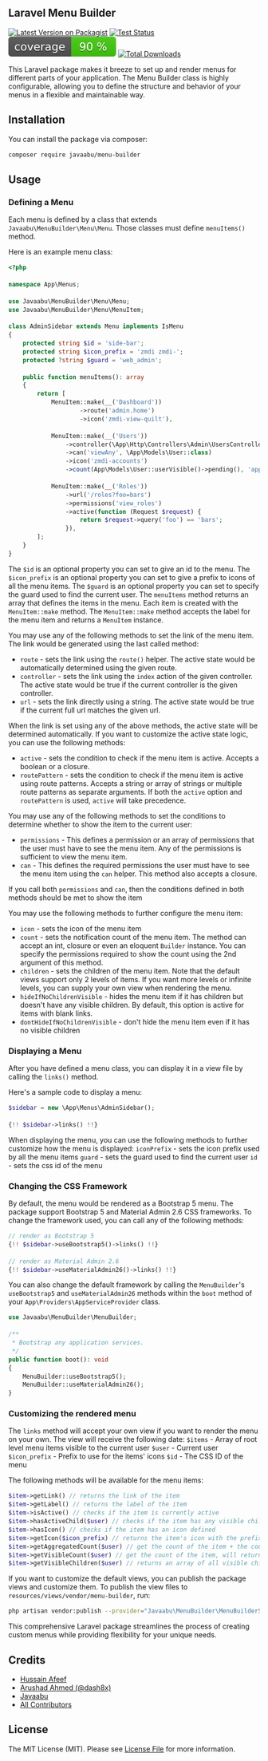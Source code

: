 ## Laravel Menu Builder

[![Latest Version on Packagist](https://img.shields.io/packagist/v/javaabu/menu-builder.svg?style=flat-square)](https://packagist.org/packages/javaabu/menu-builder)
[![Test Status](../../actions/workflows/run-tests.yml/badge.svg)](../../actions/workflows/run-tests.yml)
![Code Coverage Badge](./.github/coverage.svg)
[![Total Downloads](https://img.shields.io/packagist/dt/javaabu/menu-builder.svg?style=flat-square)](https://packagist.org/packages/javaabu/menu-builder)

This Laravel package makes it breeze to set up and render menus for different parts of your application. The Menu Builder class is highly configurable, allowing you to define the structure and behavior of your menus in a flexible and maintainable way.

## Installation
You can install the package via composer:

```bash
composer require javaabu/menu-builder
```

## Usage

### Defining a Menu

Each menu is defined by a class that extends `Javaabu\MenuBuilder\Menu\Menu`.
Those classes must define `menuItems()` method.

Here is an example menu class:

```php
<?php

namespace App\Menus;

use Javaabu\MenuBuilder\Menu\Menu;
use Javaabu\MenuBuilder\Menu\MenuItem;

class AdminSidebar extends Menu implements IsMenu
{
    protected string $id = 'side-bar';
    protected string $icon_prefix = 'zmdi zmdi-';
    protected ?string $guard = 'web_admin';

    public function menuItems(): array
    {
        return [
            MenuItem::make(__('Dashboard'))
                    ->route('admin.home')
                    ->icon('zmdi-view-quilt'),
                    
            MenuItem::make(__('Users'))
                ->controller(\App\Http\Controllers\Admin\UsersController::class)
                ->can('viewAny', \App\Models\User::class)
                ->icon('zmdi-accounts')
                ->count(App\Models\User::userVisible()->pending(), 'approve_users'),

            MenuItem::make(__('Roles'))
                ->url('/roles?foo=bars')
                ->permissions('view_roles')
                ->active(function (Request $request) {
                    return $request->query('foo') == 'bars';
                }),
        ];
    }
}
```
The `$id` is an optional property you can set to give an id to the menu.
The `$icon_prefix` is an optional property you can set to give a prefix to icons of all the menu items.
The `$guard` is an optional property you can set to specify the guard used to find the current user.
The `menuItems` method returns an array that defines the items in the menu. Each item is created with the `MenuItem::make` method.
The `MenuItem::make` method accepts the label for the menu item and returns a `MenuItem` instance.

You may use any of the following methods to set the link of the menu item. The link would be generated using the last called method:
- `route` - sets the link using the `route()` helper. The active state would be automatically determined using the given route.
- `controller` - sets the link using the `index` action of the given controller. The active state would be true if the current controller is the given controller.
- `url` - sets the link directly using a string. The active state would be true if the current full url matches the given url.

When the link is set using any of the above methods, the active state will be determined automatically. If you want to customize the active state logic, you can use the following methods:
- `active` - sets the condition to check if the menu item is active. Accepts a boolean or a closure.
- `routePattern` - sets the condition to check if the menu item is active using route patterns. Accepts a string or array of strings or multiple route patterns as separate arguments. If both the `active` option and `routePattern` is used, `active` will take precedence.

You may use any of the following methods to set the conditions to determine whether to show the item to the current user:
- `permissions` - This defines a permission or an array of permissions that the user must have to see the menu item. Any of the permissions is sufficient to view the menu item.
- `can` - This defines the required permissions the user must have to see the menu item using the `can` helper. This method also accepts a closure.

If you call both `permissions` and `can`, then the conditions defined in both methods should be met to show the item

You may use the following methods to further configure the menu item:
- `icon` - sets the icon of the menu item
- `count` - sets the notification count of the menu item. The method can accept an int, closure or even an eloquent `Builder` instance. You can specify the permissions required to show the count using the 2nd argument of this method.
- `children` - sets the children of the menu item. Note that the default views support only 2 levels of items. If you want more levels or infinite levels, you can supply your own view when rendering the menu.
- `hideIfNoChildrenVisible` - hides the menu item if it has children but doesn't have any visible children. By default, this option is active for items with blank links.
- `dontHideIfNoChildrenVisible` - don't hide the menu item even if it has no visible children

### Displaying a Menu

After you have defined a menu class, you can display it in a view file by calling the `links()` method.

Here's a sample code to display a menu:

```php
$sidebar = new \App\Menus\AdminSidebar();

{!! $sidebar->links() !!}
```

When displaying the menu, you can use the following methods to further customize how the menu is displayed:
`iconPrefix` - sets the icon prefix used by all the menu items
`guard` - sets the guard used to find the current user
`id` - sets the css id of the menu

### Changing the CSS Framework

By default, the menu would be rendered as a Bootstrap 5 menu. The package support Bootstrap 5 and Material Admin 2.6 CSS frameworks. To change the framework used, you can call any of the following methods:

```php
// render as Bootstrap 5
{!! $sidebar->useBootstrap5()->links() !!}

// render as Material Admin 2.6
{!! $sidebar->useMaterialAdmin26()->links() !!}
```

You can also change the default framework by calling the `MenuBuilder`'s `useBootstrap5` and `useMaterialAdmin26` methods within the `boot` method of your `App\Providers\AppServiceProvider` class.

```php
use Javaabu\MenuBuilder\MenuBuilder;
 
/**
 * Bootstrap any application services.
 */
public function boot(): void
{
    MenuBuilder::useBootstrap5();
    MenuBuilder::useMaterialAdmin26();
}
```

### Customizing the rendered menu

The `links` method will accept your own view if you want to render the menu on your own. The view will receive the following date:
`$items` - Array of root level menu items visible to the current user
`$user` - Current user
`$icon_prefix` - Prefix to use for the items' icons
`$id` - The CSS ID of the menu

The following methods will be available for the menu items:
```php
$item->getLink() // returns the link of the item
$item->getLabel() // returns the label of the item
$item->isActive() // checks if the item is currently active
$item->hasActiveChild($user) // checks if the item has any visible child that is currently active
$item->hasIcon() // checks if the item has an icon defined
$item->getIcon($icon_prefix) // returns the item's icon with the prefix prepended
$item->getAggregatedCount($user) // get the count of the item + the count of all visible child items, will return 0 if the current user can't see the count
$item->getVisibleCount($user) // get the count of the item, will return 0 if the current user can't see the count
$item->getVisibleChildren($user) // returns an array of all visible child items

```

If you want to customize the default views, you can publish the package views and customize them. To publish the view files to `resources/views/vendor/menu-builder`, run:

```bash
php artisan vendor:publish --provider="Javaabu\MenuBuilder\MenuBuilderServiceProvider" --tag="menu-builder-views"
```

This comprehensive Laravel package streamlines the process of creating custom menus while providing flexibility for your unique needs.

## Credits
- [Hussain Afeef](https://github.com/ibnnajjaar)
- [Arushad Ahmed (@dash8x)](http://arushad.com)
- [Javaabu](https://github.com/Javaabu)
- [All Contributors](../../contributors)

## License

The MIT License (MIT). Please see [License File](LICENSE.md) for more information.



